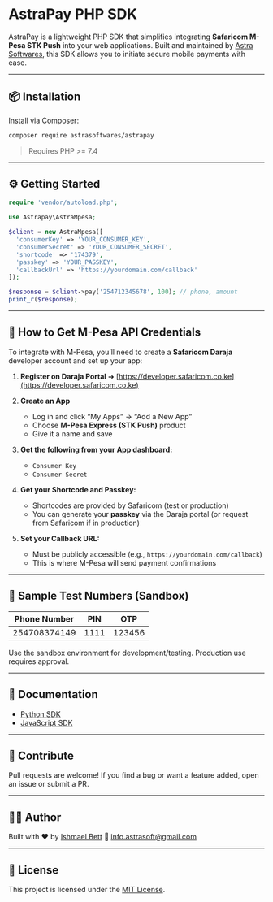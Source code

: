 # AstraPay PHP SDK

AstraPay is a lightweight PHP SDK that simplifies integrating **Safaricom M-Pesa STK Push** into your web applications. Built and maintained by [Astra Softwares](https://astrasoft.tech), this SDK allows you to initiate secure mobile payments with ease.

---

## 📦 Installation

Install via Composer:

```bash
composer require astrasoftwares/astrapay
```

> Requires PHP >= 7.4

---

## ⚙️ Getting Started

```php
require 'vendor/autoload.php';

use Astrapay\AstraMpesa;

$client = new AstraMpesa([
  'consumerKey' => 'YOUR_CONSUMER_KEY',
  'consumerSecret' => 'YOUR_CONSUMER_SECRET',
  'shortcode' => '174379',
  'passkey' => 'YOUR_PASSKEY',
  'callbackUrl' => 'https://yourdomain.com/callback'
]);

$response = $client->pay('254712345678', 100); // phone, amount
print_r($response);
```

---

## 🔐 How to Get M-Pesa API Credentials

To integrate with M-Pesa, you’ll need to create a **Safaricom Daraja** developer account and set up your app:

1. **Register on Daraja Portal**
   ➔ [https://developer.safaricom.co.ke](https://developer.safaricom.co.ke)

2. **Create an App**

   * Log in and click “My Apps” → “Add a New App”
   * Choose **M-Pesa Express (STK Push)** product
   * Give it a name and save

3. **Get the following from your App dashboard:**

   * `Consumer Key`
   * `Consumer Secret`

4. **Get your Shortcode and Passkey:**

   * Shortcodes are provided by Safaricom (test or production)
   * You can generate your **passkey** via the Daraja portal (or request from Safaricom if in production)

5. **Set your Callback URL:**

   * Must be publicly accessible (e.g., `https://yourdomain.com/callback`)
   * This is where M-Pesa will send payment confirmations

---

## 🧲 Sample Test Numbers (Sandbox)

| Phone Number | PIN  | OTP    |
| ------------ | ---- | ------ |
| 254708374149 | 1111 | 123456 |

Use the sandbox environment for development/testing. Production use requires approval.

---

## 📖 Documentation

* [Python SDK](https://github.com/astrasoftwares/astrapay/blob/main/Astrapay-python.md)
* [JavaScript SDK](https://github.com/astrasoftwares/astrapay/blob/main/astrapay-js.md)

---

## 🤝 Contribute

Pull requests are welcome! If you find a bug or want a feature added, open an issue or submit a PR.

---

## 🧑‍💻 Author

Built with ❤️ by [Ishmael Bett](https://astrasoft.tech)
📧 [info.astrasoft@gmail.com](mailto:info.astrasoft@gmail.com)

---

## 📄 License

This project is licensed under the [MIT License](LICENSE).
